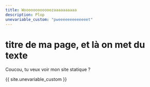 ```yaml
---
title: Woooooooooooozaaaaaaaaaa
description: Plop
unevariable_custom: "pweeeeeeeeeeeeet"
---
```


# titre de ma page, et là on met du texte

Coucou, tu veux voir mon site statique ?

{{ site.unevariable_custom }}
